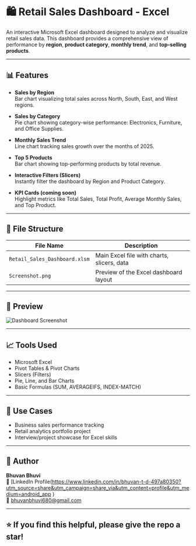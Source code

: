 # 🛍️ Retail Sales Dashboard - Excel

An interactive Microsoft Excel dashboard designed to analyze and visualize retail sales data. This dashboard provides a comprehensive view of performance by **region**, **product category**, **monthly trend**, and **top-selling products**.

---

## 📊 Features

- **Sales by Region**  
  Bar chart visualizing total sales across North, South, East, and West regions.

- **Sales by Category**  
  Pie chart showing category-wise performance: Electronics, Furniture, and Office Supplies.

- **Monthly Sales Trend**  
  Line chart tracking sales growth over the months of 2025.

- **Top 5 Products**  
  Bar chart showing top-performing products by total revenue.

- **Interactive Filters (Slicers)**  
  Instantly filter the dashboard by Region and Product Category.

- **KPI Cards (coming soon)**  
  Highlight metrics like Total Sales, Total Profit, Average Monthly Sales, and Top Product.

---

## 📂 File Structure

| File Name                    | Description                                |
|-----------------------------|--------------------------------------------|
| `Retail_Sales_Dashboard.xlsm` | Main Excel file with charts, slicers, data |
| `Screenshot.png`            | Preview of the Excel dashboard layout      |

---

## 📸 Preview

![Dashboard Screenshot](./Screenshot.png)

---

## 📈 Tools Used

- Microsoft Excel
- Pivot Tables & Pivot Charts
- Slicers (Filters)
- Pie, Line, and Bar Charts
- Basic Formulas (SUM, AVERAGEIFS, INDEX-MATCH)

---

## 🧠 Use Cases

- Business sales performance tracking
- Retail analytics portfolio project
- Interview/project showcase for Excel skills

---

## 🔗 Author

**Bhuvan Bhuvi**  
🔗 [LinkedIn Profile(https://www.linkedin.com/in/bhuvan-t-d-497a80350?utm_source=share&utm_campaign=share_via&utm_content=profile&utm_medium=android_app
)  
📧 bhuvanbhuvi680@gmail.com

---

## ⭐️ If you find this helpful, please give the repo a star!
